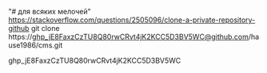 "# для всяких мелочей" 
https://stackoverflow.com/questions/2505096/clone-a-private-repository-github
git clone https://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@github.com/hause1986/cms.git

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
